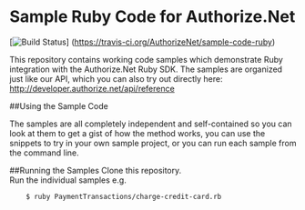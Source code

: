 # Sample Ruby Code for Authorize.Net
[![Build Status](https://travis-ci.org/AuthorizeNet/sample-code-ruby.png?branch=master)]
(https://travis-ci.org/AuthorizeNet/sample-code-ruby)

This repository contains working code samples which demonstrate Ruby integration with the Authorize.Net Ruby SDK.
The samples are organized just like our API, which you can also try out directly here: http://developer.authorize.net/api/reference


##Using the Sample Code

The samples are all completely independent and self-contained so you can look at them to get a gist of how the method works, you can use the snippets to try in your own sample project, or you can run each sample from the command line.

##Running the Samples
Clone this repository.  
Run the individual samples e.g.   
````
    $ ruby PaymentTransactions/charge-credit-card.rb 
````

